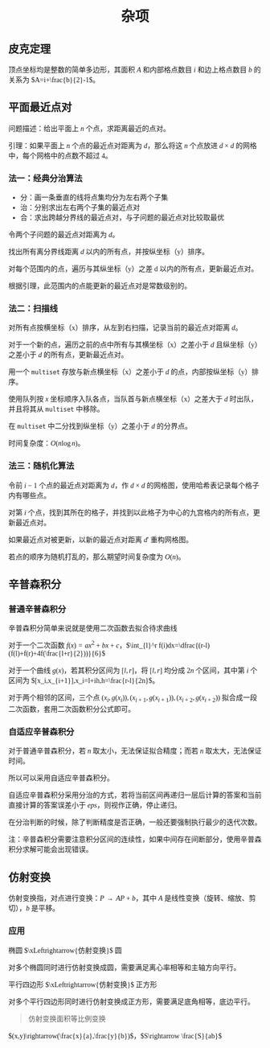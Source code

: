 <style>
 body {
  font-family: "楷体"
}
</style>

<h1><center>杂项</center></h1>

## 皮克定理

​顶点坐标均是整数的简单多边形，其面积 $A$ 和内部格点数目 $i$ 和边上格点数目 $b$ 的关系为 $A=i+\frac{b}{2}-1$。

## 平面最近点对

​问题描述：给出平面上 $n$ 个点，求距离最近的点对。

​引理：如果平面上 $n$ 个点的最近点对距离为 $d$，那么将这 $n$ 个点放进 $d\times d$ 的网格中，每个网格中的点数不超过 $4$。

### 法一：经典分治算法

- 分：画一条垂直的线将点集均分为左右两个子集
- 治：分别求出左右两个子集的最近点对
- 合：求出跨越分界线的最近点对，与子问题的最近点对比较取最优

​令两个子问题的最近点对距离为 $d$。

​找出所有离分界线距离 $d$ 以内的所有点，并按纵坐标（y）排序。

​对每个范围内的点，遍历与其纵坐标（y）之差 d 以内的所有点，更新最近点对。

​根据引理，此范围内的点能更新的最近点对是常数级别的。

### 法二：扫描线

​对所有点按横坐标（x）排序，从左到右扫描，记录当前的最近点对距离 $d$。

​对于一个新的点，遍历之前的点中所有与其横坐标（x）之差小于 $d$ 且纵坐标（y）之差小于 $d$ 的所有点，更新最近点对。

​用一个 `multiset` 存放与新点横坐标（x）之差小于 $d$ 的点，内部按纵坐标（y）排序。

​使用队列按 $x$ 坐标顺序入队各点，当队首与新点横坐标（x）之差大于 $d$ 时出队，并且将其从 `multiset` 中移除。

​在 `multiset` 中二分找到纵坐标（y）之差小于 $d$ 的分界点。

​时间复杂度：$O(n\log n)$。

### 法三：随机化算法

​令前 $i-1$ 个点的最近点对距离为 $d$，作 $d\times d$ 的网格图，使用哈希表记录每个格子内有哪些点。

​对第 $i$ 个点，找到其所在的格子，并找到以此格子为中心的九宫格内的所有点，更新最近点对。

​如果最近点对被更新，以新的最近点对距离 $d'$ 重构网格图。

​若点的顺序为随机打乱的，那么期望时间复杂度为 $O(n)$。


## 辛普森积分

### 普通辛普森积分

​辛普森积分简单来说就是使用二次函数去拟合待求曲线

​对于一个二次函数 $f(x)=ax^2+bx+c$，$\int_{l}^r f(i)dx=\dfrac{(r-l)(f(l)+f(r)+4f(\frac{l+r}{2}))}{6}$ 

​对于一个曲线 $g(x)$，若其积分区间为 $[l,r]$，将 $[l,r]$ 均分成 $2n$ 个区间，其中第 $i$ 个区间为 $[x_i,x_{i+1}],x_i=l+ih,h=\frac{r-l}{2n}$。

​对于两个相邻的区间，三个点 $(x_i,g(x_i)),(x_{i+1},g(x_{i+1})),(x_{i+2},g(x_{i+2}))$ 拟合成一段二次函数，套用二次函数积分公式即可。

### 自适应辛普森积分

​对于普通辛普森积分，若 $n$ 取太小，无法保证拟合精度；而若 $n$ 取太大，无法保证时间。

​所以可以采用自适应辛普森积分。

​自适应辛普森积分采用分治的方式，若将当前区间再递归一层后计算的答案和当前直接计算的答案误差小于 $eps$，则视作正确，停止递归。

​在分治判断的时候，除了判断精度是否正确，一般还要强制执行最少的迭代次数。

注：辛普森积分需要注意积分区间的连续性，如果中间存在间断部分，使用辛普森积分求解可能会出现错误。


## 仿射变换

仿射变换指，对点进行变换：$P\rightarrow AP+b$，其中 $A$ 是线性变换（旋转、缩放、剪切），$b$ 是平移。

### 应用

椭圆 $\xLeftrightarrow{仿射变换}$ 圆

对多个椭圆同时进行仿射变换成圆，需要满足离心率相等和主轴方向平行。

平行四边形 $\xLeftrightarrow{仿射变换}$ 正方形

对多个平行四边形同时进行仿射变换成正方形，需要满足底角相等，底边平行。

> 仿射变换面积等比例变换

$(x,y)\rightarrow(\frac{x}{a},\frac{y}{b})$，$S\rightarrow \frac{S}{ab}$